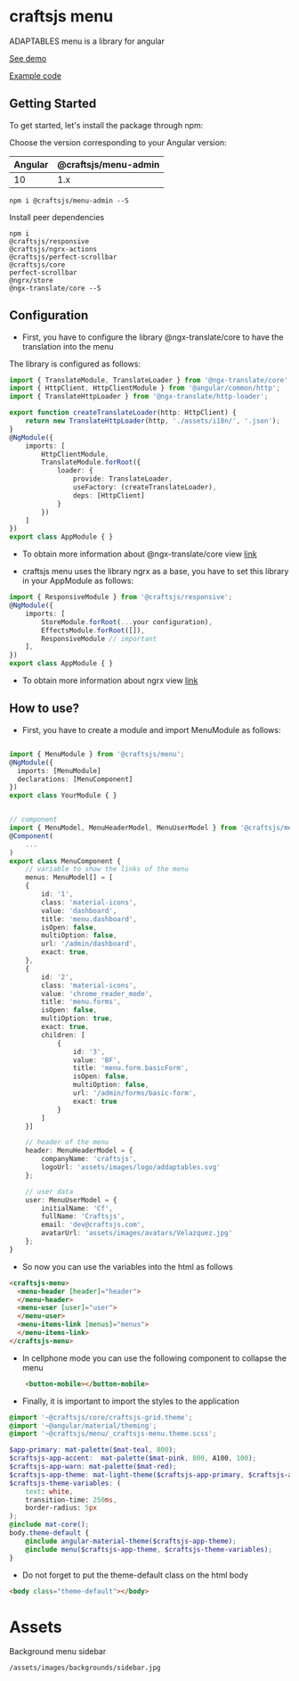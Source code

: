 # craftsjs menu

ADAPTABLES menu is a library for angular

[See demo](http://craftsjs.com/admin/dashboard)

[Example code](https://stackblitz.com/edit/angular-menu-craftsjs)

## Getting Started
To get started, let's install the package through npm:

Choose the version corresponding to your Angular version:

 | Angular | @craftsjs/menu-admin |
 | ------- | -------------------- |
 | 10      | 1.x                  |

```
npm i @craftsjs/menu-admin --S
```

Install peer dependencies

```
npm i
@craftsjs/responsive
@craftsjs/ngrx-actions
@craftsjs/perfect-scrollbar
@craftsjs/core
perfect-scrollbar
@ngrx/store
@ngx-translate/core --S
```

## Configuration

- First, you have to configure the library @ngx-translate/core to have the translation into the menu

The library is configured as follows:

```typescript
import { TranslateModule, TranslateLoader } from '@ngx-translate/core';
import { HttpClient, HttpClientModule } from '@angular/common/http';
import { TranslateHttpLoader } from '@ngx-translate/http-loader';

export function createTranslateLoader(http: HttpClient) {
    return new TranslateHttpLoader(http, './assets/i18n/', '.json');
}
@NgModule({
    imports: [
        HttpClientModule,
        TranslateModule.forRoot({
            loader: {
                provide: TranslateLoader,
                useFactory: (createTranslateLoader),
                deps: [HttpClient]
            }
        })
    ]
})
export class AppModule { }
```

- To obtain more information about @ngx-translate/core view [link](https://github.com/ngx-translate/core)

- craftsjs menu uses the library ngrx as a base, you have to set this library in your AppModule as follows:

```typescript
import { ResponsiveModule } from '@craftsjs/responsive';
@NgModule({
    imports: [
        StoreModule.forRoot(...your configuration),
        EffectsModule.forRoot([]),
        ResponsiveModule // important
    ],
})
export class AppModule { }
```

- To obtain more information about ngrx view [link](https://ngrx.io/guide/store)

## How to use?

- First, you have to create a module and import MenuModule as follows:

```typescript

import { MenuModule } from '@craftsjs/menu';
@NgModule({
  imports: [MenuModule]
  declarations: [MenuComponent]
})
export class YourModule { }


// component
import { MenuModel, MenuHeaderModel, MenuUserModel } from '@craftsjs/menu';
@Component(
    ...
)
export class MenuComponent {
    // variable to show the links of the menu
    menus: MenuModel[] = [
    {
        id: '1',
        class: 'material-icons',
        value: 'dashboard',
        title: 'menu.dashboard',
        isOpen: false,
        multiOption: false,
        url: '/admin/dashboard',
        exact: true,
    },
    {
        id: '2',
        class: 'material-icons',
        value: 'chrome_reader_mode',
        title: 'menu.forms',
        isOpen: false,
        multiOption: true,
        exact: true,
        children: [
            {
                id: '3',
                value: 'BF',
                title: 'menu.form.basicForm',
                isOpen: false,
                multiOption: false,
                url: '/admin/forms/basic-form',
                exact: true
            }
        ]
    }]

    // header of the menu
    header: MenuHeaderModel = {
        companyName: 'craftsjs',
        logoUrl: 'assets/images/logo/addaptables.svg'
    };

    // user data
    user: MenuUserModel = {
        initialName: 'Cf',
        fullName: 'Craftsjs',
        email: 'dev@craftsjs.com',
        avatarUrl: 'assets/images/avatars/Velazquez.jpg'
    };
}
```

- So now you can use the variables into the html as follows

```html
<craftsjs-menu>
  <menu-header [header]="header">
  </menu-header>
  <menu-user [user]="user">
  </menu-user>
  <menu-items-link [menus]="menus">
  </menu-items-link>
</craftsjs-menu>
```

- In cellphone mode you can use the following component to collapse the menu

```html
    <button-mobile></button-mobile>
```

- Finally, it is important to import the styles to the application

```scss
@import '~@craftsjs/core/craftsjs-grid.theme';
@import '~@angular/material/theming';
@import '~@craftsjs/menu/_craftsjs-menu.theme.scss';

$app-primary: mat-palette($mat-teal, 800);
$craftsjs-app-accent:  mat-palette($mat-pink, 800, A100, 100);
$craftsjs-app-warn: mat-palette($mat-red);
$craftsjs-app-theme: mat-light-theme($craftsjs-app-primary, $craftsjs-app-accent, $craftsjs-app-warn);
$craftsjs-theme-variables: (
    text: white,
    transition-time: 250ms,
    border-radius: 5px
);
@include mat-core();
body.theme-default {
    @include angular-material-theme($craftsjs-app-theme);
    @include menu($craftsjs-app-theme, $craftsjs-theme-variables);
}
```

- Do not forget to put the theme-default class on the html body

```html
<body class="theme-default"></body>
```

# Assets

Background menu sidebar

```
/assets/images/backgrounds/sidebar.jpg
```
